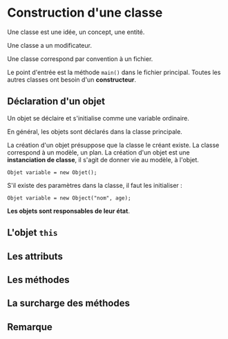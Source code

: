 # Construction d'une classe

Une classe est une idée, un concept, une entité.

Une classe a un modificateur.

Une classe correspond par convention à un fichier.

Le point d'entrée est la méthode `main()` dans le fichier principal. Toutes les autres classes ont besoin d'un **constructeur**.

## Déclaration d'un objet

Un objet se déclaire et s'initialise comme une variable ordinaire.

En général, les objets sont déclarés dans la classe principale.

La création d'un objet présuppose que la classe le créant existe. La classe correspond à un modèle, un plan. La création d'un objet est une **instanciation de classe**, il s'agit de donner vie au modèle, à l'objet.

	Objet variable = new Objet();

S'il existe des paramètres dans la classe, il faut les initialiser :

	Objet variable = new Object("nom", age);

**Les objets sont responsables de leur état**.

## L'objet `this`

## Les attributs

## Les méthodes

## La surcharge des méthodes

## Remarque

